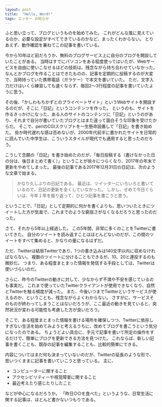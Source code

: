 ```yaml
---
layout: post
title:  "Hello, Word!"
tags: エッセー お知らせ
---
```

ふと思い立って、ブログというものを始めてみた。
これがどんな風に見えているのか、必要な設定がすべてできているのかなど、まったくわからない。
とりあえず、動作確認を兼ねてこの記事を書いている。

今から10年ほど前だろうか、無料のブログサービス上に自分のブログを開設していたことがある。
当時はすでにパソコンをある程度使ってはいたが、Webサービスを自由に使いこなせるほどの技術は、残念ながら持ち合わせていなかった。
なんとかブログを作ることはできたものの、記事を定期的に投稿するのが大変で、当時持っていた携帯電話（ガラケー）で本文を書いていた。
ただ、文字入力だけはいくら練習しても速くならず、毎回2～3行程度の記事を書いていたように思う。

その後、「かしわもちかずとのプライベートサイト」というWebサイトを開設するのだが、そこに「日記」というコンテンツを作った。
というのも、サイトを作るきっかけになった、ある人のサイトのコンテンツに「日記」というのがあり、それまで自分が書いていたブログとはまた違って面白そうな印象を受けたからだ。
そこで、perlのCGIスクリプトを一生懸命設置して「日記」を書き始めた。
些か時代遅れな感は否めないが、2000年代前半に書かれたサイトを日常的に読んでいた中学生は、こういうスタイルが現代でも通用すると思ったのだろう。

こうして念願の「日記」を書き始めたのだが、「毎日投稿する（書けなかった日の分は、後日まとめて書く）」ということが徐々につらくなり、2017年の年末で更新をやめてしまった。
最後の記事である2017年12月31日の日記は、次のような文章で始まる。

> かなり久しぶりの日記である。
> 最近は、ツイッターにいろいろと書いているので、日記の更新を全くしていなかった。
> しかし、せめて今日ぐらいは、今年１年を振り返って、ひとつ記事を書こうと思う。

ということで、「日記」として定期的に何かを書くよりも、思いついたときにツイートした方が気楽で、これまでのような窮屈さがなくなるだろうと思ったのだった。

さて、それから5年以上経過した。
この5年間、非常に多くのことをTwitterに書いてきた。
自分のツイートを読み返すことはほとんどないのだが、この間のツイートをすべて集めると、かなりの量になるはずだ。

ただ、Twitterは結局Twitterであり、1つの書き込みは140文字以内に収めなければならない。
複数のツイートに分けることもできるが、10、20と連投するのも微妙だ。
つまり、ある程度まとまった情報を発信する手段としては、Twitterは使いづらいのだ。

さらに、昨今のTwitterの動きに対して、少なからず不満や不安を感じているのも事実だ。
これまで使っていたTwitterクライアントが使用できなくなり、自然とTwitterを触る頻度が減った。
また、今後いつまでTwitterというサービスが使えるのか、ということも、残念ながらよくわからない。
さすがに、サービスそのものが終わってしまうことはないだろうが、ここ最近の動きを見ていると、突然状況が変わる可能性も考慮した方が良いだろう。

そこで、ある程度まとまった情報を書ける場所を確保しつつ、Twitterに依存しすぎない生活を始めてみようと考えるうちに、改めてブログを書こうという気分になったのである。
ちょうどよい具合に、手元で記事を書いて所定の操作をするだけで、簡単にブログを更新できる方法を見つけた。
これならば、新しい記事を書くことも、既存の記事を編集することも、比較的簡単にできる。

内容についてはまだ何も決まっていないのだが、Twitterの延長のような形で、思いつくままに記事を書いていこうと思っている。
主に、

* コンピューターに関すること
* アクセシビリティーや視覚障害に関すること
* 最近考えたり感じたりしたこと

などが中心になるだろうか。
「昨日○○を食べた」というような、日常生活に関する記事は、ほとんど書かないつもりである。
